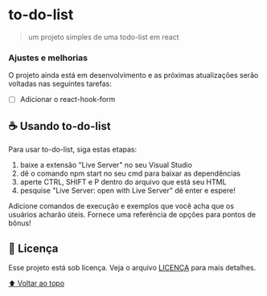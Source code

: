 # to-do-list

> um projeto simples de uma todo-list em react

### Ajustes e melhorias

O projeto ainda está em desenvolvimento e as próximas atualizações serão voltadas nas seguintes tarefas:

- [ ] Adicionar o react-hook-form

## ☕ Usando to-do-list

Para usar to-do-list, siga estas etapas:

1. baixe a extensão "Live Server" no seu Visual Studio
2. dê o comando npm start no seu cmd para baixar as dependências
3. aperte CTRL, SHIFT e P dentro do arquivo que está seu HTML
4. pesquise "Live Server: open with Live Server" dê enter e espere!

Adicione comandos de execução e exemplos que você acha que os usuários acharão úteis. Fornece uma referência de opções para pontos de bônus!



## 📝 Licença

Esse projeto está sob licença. Veja o arquivo [LICENÇA](https://github.com/matheus-valentim/to-do-list/blob/main/to-do-list/LICENSE) para mais detalhes.

[⬆ Voltar ao topo](#nome-do-projeto)<br>
